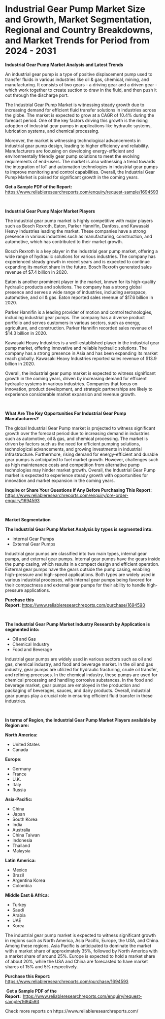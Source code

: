 <p><h1>Industrial Gear Pump Market Size and Growth, Market Segmentation, Regional and Country Breakdowns, and Market Trends for Period from 2024 -  2031</h1></p><p><strong>Industrial Gear Pump Market Analysis and Latest Trends</strong></p>
<p><p>An industrial gear pump is a type of positive displacement pump used to transfer fluids in various industries like oil & gas, chemical, mining, and manufacturing. It consists of two gears - a driving gear and a driven gear - which work together to create suction to draw in the fluid, and then push it out through the discharge port.</p><p>The Industrial Gear Pump Market is witnessing steady growth due to increasing demand for efficient fluid transfer solutions in industries across the globe. The market is expected to grow at a CAGR of 10.4% during the forecast period. One of the key factors driving this growth is the rising adoption of industrial gear pumps in applications like hydraulic systems, lubrication systems, and chemical processing.</p><p>Moreover, the market is witnessing technological advancements in industrial gear pump design, leading to higher efficiency and reliability. Manufacturers are focusing on developing energy-efficient and environmentally friendly gear pump solutions to meet the evolving requirements of end-users. The market is also witnessing a trend towards the integration of IoT and automation technologies in industrial gear pumps to improve monitoring and control capabilities. Overall, the Industrial Gear Pump Market is poised for significant growth in the coming years.</p></p>
<p><strong>Get a Sample PDF of the Report:&nbsp;</strong> <a href="https://www.reliableresearchreports.com/enquiry/request-sample/1694593">https://www.reliableresearchreports.com/enquiry/request-sample/1694593</a></p>
<p>&nbsp;</p>
<p><strong>Industrial Gear Pump Major Market Players</strong></p>
<p><p>The industrial gear pump market is highly competitive with major players such as Bosch Rexroth, Eaton, Parker Hannifin, Danfoss, and Kawasaki Heavy Industries leading the market. These companies have a strong presence in various industries such as manufacturing, construction, and automotive, which has contributed to their market growth.</p><p>Bosch Rexroth is a key player in the industrial gear pump market, offering a wide range of hydraulic solutions for various industries. The company has experienced steady growth in recent years and is expected to continue expanding its market share in the future. Bosch Rexroth generated sales revenue of $7.4 billion in 2020.</p><p>Eaton is another prominent player in the market, known for its high-quality hydraulic products and solutions. The company has a strong global presence and serves a wide range of industries, including aerospace, automotive, and oil & gas. Eaton reported sales revenue of $17.6 billion in 2020.</p><p>Parker Hannifin is a leading provider of motion and control technologies, including industrial gear pumps. The company has a diverse product portfolio and serves customers in various sectors, such as energy, agriculture, and construction. Parker Hannifin recorded sales revenue of $14.3 billion in 2020.</p><p>Kawasaki Heavy Industries is a well-established player in the industrial gear pump market, offering innovative and reliable hydraulic solutions. The company has a strong presence in Asia and has been expanding its market reach globally. Kawasaki Heavy Industries reported sales revenue of $13.9 billion in 2020.</p><p>Overall, the industrial gear pump market is expected to witness significant growth in the coming years, driven by increasing demand for efficient hydraulic systems in various industries. Companies that focus on innovation, product development, and strategic partnerships are likely to experience considerable market expansion and revenue growth.</p></p>
<p>&nbsp;</p>
<p><strong>What Are The Key Opportunities For Industrial Gear Pump Manufacturers?</strong></p>
<p><p>The global Industrial Gear Pump market is projected to witness significant growth over the forecast period due to increasing demand in industries such as automotive, oil & gas, and chemical processing. The market is driven by factors such as the need for efficient pumping solutions, technological advancements, and growing investments in industrial infrastructure. Furthermore, rising demand for energy-efficient and durable gear pumps is anticipated to fuel market growth. However, challenges such as high maintenance costs and competition from alternative pump technologies may hinder market growth. Overall, the Industrial Gear Pump market is expected to experience steady growth with opportunities for innovation and market expansion in the coming years.</p></p>
<p><strong>Inquire or Share Your Questions If Any Before Purchasing This Report:</strong> <a href="https://www.reliableresearchreports.com/enquiry/pre-order-enquiry/1694593">https://www.reliableresearchreports.com/enquiry/pre-order-enquiry/1694593</a></p>
<p>&nbsp;</p>
<p><strong>Market Segmentation</strong></p>
<p><strong>The Industrial Gear Pump Market Analysis by types is segmented into:</strong></p>
<p><ul><li>Internal Gear Pumps</li><li>External Gear Pumps</li></ul></p>
<p><p>Industrial gear pumps are classified into two main types, internal gear pumps, and external gear pumps. Internal gear pumps have the gears inside the pump casing, which results in a compact design and efficient operation. External gear pumps have the gears outside the pump casing, enabling high-pressure and high-speed applications. Both types are widely used in various industrial processes, with internal gear pumps being favored for their compactness and external gear pumps for their ability to handle high-pressure applications.</p></p>
<p><strong>Purchase this Report:&nbsp;</strong><a href="https://www.reliableresearchreports.com/purchase/1694593">https://www.reliableresearchreports.com/purchase/1694593</a></p>
<p>&nbsp;</p>
<p><strong>The Industrial Gear Pump Market Industry Research by Application is segmented into:</strong></p>
<p><ul><li>Oil and Gas</li><li>Chemical Industry</li><li>Food and Beverage</li></ul></p>
<p><p>Industrial gear pumps are widely used in various sectors such as oil and gas, chemical industry, and food and beverage market. In the oil and gas industry, gear pumps are utilized for hydraulic fracturing, crude oil transfer, and refining processes. In the chemical industry, these pumps are used for chemical processing and handling corrosive substances. In the food and beverage market, gear pumps are employed in the production and packaging of beverages, sauces, and dairy products. Overall, industrial gear pumps play a crucial role in ensuring efficient fluid transfer in these industries.</p></p>
<p>&nbsp;</p>
<p><strong>In terms of Region, the Industrial Gear Pump Market Players available by Region are:</strong></p>
<p>
    <p> <strong> North America: </strong>
        <ul>
            <li>United States</li>
            <li>Canada</li>
        </ul>
        </p> 
    <p> <strong> Europe: </strong>
        <ul>
            <li>Germany</li>
            <li>France</li>
            <li>U.K.</li>
            <li>Italy</li>
            <li>Russia</li>
        </ul>
        </p> 
    <p> <strong> Asia-Pacific: </strong>
        <ul>
            <li>China</li>
            <li>Japan</li>
            <li>South Korea</li>
            <li>India</li>
            <li>Australia</li>
            <li>China Taiwan</li>
            <li>Indonesia</li>
            <li>Thailand</li>
            <li>Malaysia</li>
        </ul>
        </p> 
    <p> <strong> Latin America: </strong>
        <ul>
            <li>Mexico</li>
            <li>Brazil</li>
            <li>Argentina Korea</li>
            <li>Colombia</li>
        </ul>
        </p> 
    <p> <strong> Middle East & Africa: </strong>
        <ul>
            <li>Turkey</li>
            <li>Saudi</li>
            <li>Arabia</li>
            <li>UAE</li>
            <li>Korea</li>
        </ul>
    </p>
    </p>
<p><p>The industrial gear pump market is expected to witness significant growth in regions such as North America, Asia Pacific, Europe, the USA, and China. Among these regions, Asia Pacific is anticipated to dominate the market with a market share of approximately 35%, followed by North America with a market share of around 25%. Europe is expected to hold a market share of about 20%, while the USA and China are forecasted to have market shares of 15% and 5% respectively.</p></p>
<p><strong>Purchase this Report: </strong><a href="https://www.reliableresearchreports.com/purchase/1694593">https://www.reliableresearchreports.com/purchase/1694593</a></p>
<p>&nbsp;<strong>Get a Sample PDF of the Report:&nbsp;&nbsp;</strong><a href="https://www.reliableresearchreports.com/enquiry/request-sample/1694593">https://www.reliableresearchreports.com/enquiry/request-sample/1694593</a></p>
<p><strong></strong></p>
<p>Check more reports on https://www.reliableresearchreports.com/</p>